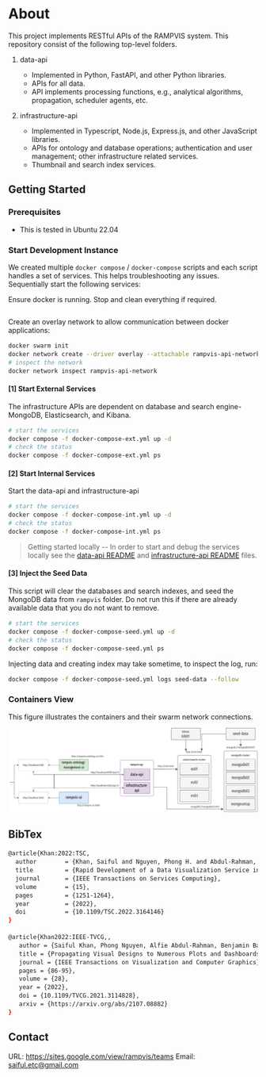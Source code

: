# About

This project implements RESTful APIs of the RAMPVIS system. This repository consist of the following top-level folders.

1. data-api

   - Implemented in Python, FastAPI, and other Python libraries.
   - APIs for all data.
   - API implements processing functions, e.g., analytical algorithms, propagation, scheduler agents, etc.

2. infrastructure-api
   - Implemented in Typescript, Node.js, Express.js, and other JavaScript libraries.
   - APIs for ontology and database operations; authentication and user management; other infrastructure related services.
   - Thumbnail and search index services.

## Getting Started

### Prerequisites

- This is tested in Ubuntu 22.04

### Start Development Instance

We created multiple `docker compose` / `docker-compose` scripts and each script handles a set of services. This helps troubleshooting any issues. Sequentially start the following services:

Ensure docker is running. Stop and clean everything if required.

```bash

```

Create an overlay network to allow communication between docker applications:

```bash
docker swarm init
docker network create --driver overlay --attachable rampvis-api-network
# inspect the network
docker network inspect rampvis-api-network
```

#### [1] Start External Services

The infrastructure APIs are dependent on database and search engine- MongoDB, Elasticsearch, and Kibana.

```bash
# start the services
docker compose -f docker-compose-ext.yml up -d
# check the status
docker compose -f docker-compose-ext.yml ps
```

#### [2] Start Internal Services

Start the data-api and infrastructure-api

```bash
# start the services
docker compose -f docker-compose-int.yml up -d
# check the status
docker compose -f docker-compose-int.yml ps
```

> Getting started locally --
> In order to start and debug the services locally see the [data-api README](./data-api/README.md) and [infrastructure-api README](./infrastructure-api/README.md) files.

#### [3] Inject the Seed Data

This script will clear the databases and search indexes, and seed the MongoDB data from `rampvis` folder. Do not run this if there are already available data that you do not want to remove.

```bash
# start the services
docker compose -f docker-compose-seed.yml up -d
# check the status
docker compose -f docker-compose-seed.yml ps
```

Injecting data and creating index may take sometime, to inspect the log, run:

```bash
docker compose -f docker-compose-seed.yml logs seed-data --follow
```

### Containers View

This figure illustrates the containers and their swarm network connections.

![fishy](./containers.png)

## BibTex

```bash
@article{Khan:2022:TSC,
  author        = {Khan, Saiful and Nguyen, Phong H. and Abdul-Rahman, Alfie and Freeman, Euan and Turkay, Cagatay and Chen, Min},
  title         = {Rapid Development of a Data Visualization Service in an Emergency Response},
  journal       = {IEEE Transactions on Services Computing},
  volume        = {15},
  pages         = {1251-1264},
  year          = {2022},
  doi           = {10.1109/TSC.2022.3164146}
}

@article{Khan2022:IEEE-TVCG,,
   author = {Saiful Khan, Phong Nguyen, Alfie Abdul-Rahman, Benjamin Bach, Min Chen, Euan Freeman, and Cagatay Turkay},
   title = {Propagating Visual Designs to Numerous Plots and Dashboards},
   journal = {IEEE Transactions on Visualization and Computer Graphics},
   pages = {86-95},
   volume = {28},
   year = {2022},
   doi = {10.1109/TVCG.2021.3114828},
   arxiv = {https://arxiv.org/abs/2107.08882}
}
```

## Contact

URL: https://sites.google.com/view/rampvis/teams
Email: saiful.etc@gmail.com
